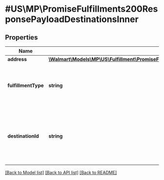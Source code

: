 # #US\MP\PromiseFulfillments200ResponsePayloadDestinationsInner

## Properties

Name | Type | Description | Notes
------------ | ------------- | ------------- | -------------
**address** | [**\Walmart\Models\MP\US\Fulfillment\PromiseFulfillmentsRequestPayloadDestinationsInnerAddress**](PromiseFulfillmentsRequestPayloadDestinationsInnerAddress.md) |  | [optional]
**fulfillmentType** | **string** | Fulfillment Type of an order. Currently supported type : 'DELIVERY' | [optional]
**destinationId** | **string** | Destination id detail. For example : 'fulfillment type for DELIVERY has destinationId 0 | [optional]


[[Back to Model list]](../) [[Back to API list]](../../Api/US/MP) [[Back to README]](../../README.md)
